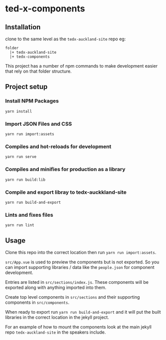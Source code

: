 # ted-x-components

## Installation

clone to the same level as the `tedx-auckland-site` repo eg:
```
folder
  |+ tedx-auckland-site
  |+ tedx-components
```

This project has a number of npm commands to make development easier that rely on that folder structure.

## Project setup
### Install NPM Packages
```
yarn install
```
### Import JSON Files and CSS
```
yarn run import:assets
```

### Compiles and hot-reloads for development
```
yarn run serve
```

### Compiles and minifies for production as a library
```
yarn run build:lib
```
### Compile and export libray to tedx-auckkland-site
```
yarn run build-and-export
```

### Lints and fixes files
```
yarn run lint
```

## Usage

Clone this repo into the correct location then run `yarn run import:assets`.

`src/App.vue` is used to preview the components but is not exported. So you can import supporting libraries / data like the `people.json` for component development.

Entries are listed in `src/sections/index.js`. These components will be exported along with anything imported into them.

Create top level components in `src/sections` and their supporting components in `src/components`.

When ready to export run `yarn run build-and-export` and it will put the built libraries in the correct location in the jekyll project.

For an example of how to mount the components look at the main jekyll repo `tedx-auckland-site` in the speakers include.
